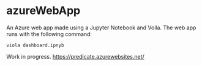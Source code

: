 # azureWebApp
An Azure web app made using a Jupyter Notebook and Voila.
The web app runs with the following command: 
```
viola dashboard.ipnyb
```

Work in progress. https://predicate.azurewebsites.net/
